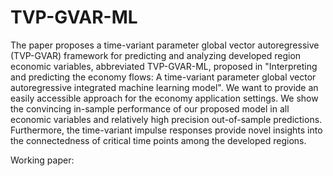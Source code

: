 # TVP-GVAR-ML

The paper proposes a time-variant parameter global vector autoregressive (TVP-GVAR) framework for predicting and analyzing developed region economic variables, abbreviated TVP-GVAR-ML, proposed in "Interpreting and predicting the economy flows: A time-variant parameter global vector autoregressive integrated machine learning model". We want to provide an easily accessible approach for the economy application settings. We show the convincing in-sample performance of our proposed model in all economic variables and relatively high precision out-of-sample predictions. Furthermore, the time-variant impulse responses provide novel insights into the connectedness of critical time points among the developed regions.

Working paper: 
